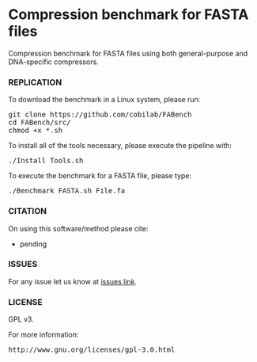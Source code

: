 # Compression benchmark for FASTA files
Compression benchmark for FASTA files using both general-purpose and DNA-specific compressors.

### REPLICATION ###

To download the benchmark in a Linux system, please run:
<pre>
git clone https://github.com/cobilab/FABench
cd FABench/src/
chmod +x *.sh
</pre>

To install all of the tools necessary, please execute the pipeline with:
<pre>
./Install_Tools.sh
</pre>

To execute the benchmark for a FASTA file, please type:
<pre>
./Benchmark_FASTA.sh File.fa
</pre>

### CITATION ###

On using this software/method please cite:

* pending

### ISSUES ###

For any issue let us know at [issues link](https://github.com/cobilab/FABench/issues).

### LICENSE ###

GPL v3.

For more information:
<pre>http://www.gnu.org/licenses/gpl-3.0.html</pre>
